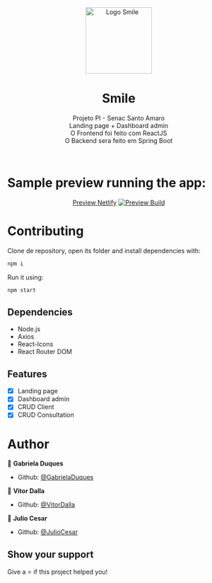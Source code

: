 <div align="center">
   <img height="150" src="https://user-images.githubusercontent.com/81544166/159758624-4aadac08-2955-4720-a893-f5720c3b0aa9.svg" alt="Logo Smile" />
   <br/>
   <h1>Smile</h1>
   <p>
    Projeto PI - Senac Santo Amaro 
    <br/> 
    Landing page + Dashboard admin  
    <br/>
    O Frontend foi feito com ReactJS
    <br/>
    O Backend sera feito em Spring Boot
   </p>
   <br>
</div>

# Sample preview running the app:

<div align="center">
   <a href="https://smilesenac.netlify.app">Preview Netlify</a>
   <a href="https://smilesenac.netlify.app"><img src="https://user-images.githubusercontent.com/81544166/159756470-adf0ad26-3b4a-49aa-a737-513535067ddc.png" alt="Preview Build"></a>
</div>

# Contributing

Clone de repository, open its folder and install dependencies with:

```sh
npm i
```

Run it using:

```sh
npm start
```

## Dependencies

- Node.js
- Axios
- React-Icons
- React Router DOM

## Features

- [x] Landing page
- [x] Dashboard admin
- [x] CRUD Client
- [x] CRUD Consultation

# Author

👤 **Gabriela Duques**

- Github: [@GabrielaDuques](https://github.com/gabrieladuques)

👤 **Vitor Dalla**

- Github: [@VitorDalla](https://github.com/VitorDallaa)

👤 **Julio Cesar**

- Github: [@JulioCesar](https://github.com/JulioDesar)

## Show your support

Give a ⭐️ if this project helped you!
